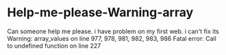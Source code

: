 # Help-me-please-Warning-array
Can someone help me please. i have problem on my first web. i can't fix its
Warning: array_values on line 977, 978, 981, 982, 983, 986
Fatal error: Call to undefined function on line 227
